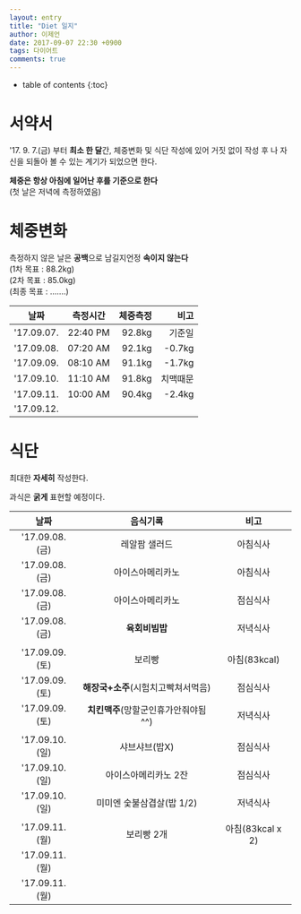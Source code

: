 ```yaml
---
layout: entry
title: "Diet 일지"
author: 이제언
date: 2017-09-07 22:30 +0900
tags: 다이어트
comments: true
--- 
```

* table of contents
{:toc}

# 서약서

'17. 9. 7.(금) 부터 **최소 한 달**간, 체중변화 및 식단 작성에 있어 거짓 없이 작성 후 나 자신을 되돌아 볼 수 있는 계기가 되었으면 한다.

**체중은 항상 아침에 일어난 후를 기준으로 한다**  
(첫 날은 저녁에 측정하였음)  

# 체중변화

측정하지 않은 날은 **공백**으로 남길지언정 **속이지 않는다**  
(1차 목표 : 88.2kg)  
(2차 목표 : 85.0kg)  
(최종 목표 : .......)

|    날짜    | 측정시간  |  체중측정  |   비고  |
|:----------:|:--------:|----------:|-------:|
| '17.09.07. | 22:40 PM |   92.8kg  |  기준일  |
| '17.09.08. | 07:20 AM |   92.1kg  | -0.7kg  |
| '17.09.09. | 08:10 AM |   91.1kg  | -1.7kg  |
| '17.09.10. | 11:10 AM |   91.8kg  | 치맥때문 |
| '17.09.11. | 10:00 AM |   90.4kg  | -2.4kg  |
| '17.09.12. |  |  ||


# 식단

최대한 **자세히** 작성한다.

과식은 **굵게** 표현할 예정이다.

| 날짜 | 음식기록 | 비고 |
|:----------:|:--------:|:-------:|
| '17.09.08.(금) | 레알팜 샐러드 | 아침식사 |
| '17.09.08.(금) | 아이스아메리카노 | 아침식사 |
| '17.09.08.(금) | 아이스아메리카노 | 점심식사 |
| '17.09.08.(금) | **육회비빔밥** | 저녁식사 |
|            |  |  |
| '17.09.09.(토) | 보리빵 | 아침(83kcal) |
| '17.09.09.(토) | **해장국+소주**(시험치고빡쳐서먹음) | 점심식사 |
| '17.09.09.(토) | **치킨맥주**(망할군인휴가안줘야됨^^) | 저녁식사 |
|            |  |  |
| '17.09.10.(일) | 샤브샤브(밥X) | 점심식사 |
| '17.09.10.(일) | 아이스아메리카노 2잔 | 점심식사 |
| '17.09.10.(일) | 미미엔 숯불삼겹살(밥 1/2) | 저녁식사 |
|            |  |  |
| '17.09.11.(월) | 보리빵 2개 | 아침(83kcal x 2) |
| '17.09.11.(월) |  |  |
| '17.09.11.(월) |  |  |
